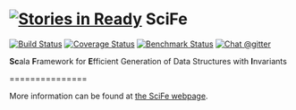 [![Stories in Ready](https://badge.waffle.io/kaptoxic/SciFe.png?label=ready&title=Ready)](https://waffle.io/kaptoxic/SciFe)
SciFe
=====

[![Build Status](https://travis-ci.org/kaptoxic/SciFe.png?branch=master)](https://travis-ci.org/kaptoxic/SciFe)
[![Coverage Status](https://img.shields.io/coveralls/kaptoxic/SciFe.svg)](https://coveralls.io/r/kaptoxic/SciFe)
[![Benchmark Status](http://lara.epfl.ch/~kuraj/SciFe/status.svg)](http://lara.epfl.ch/~kuraj/SciFe/report/index.html)
[![Chat @gitter](https://badges.gitter.im/kaptoxic/SciFe.svg)](https://gitter.im/kaptoxic/SciFe?utm_source=badge&utm_medium=badge&utm_campaign=pr-badge&utm_content=badge)

<b>Sc</b>ala <b>F</b>ramework for <b>E</b>fficient Generation of Data Structures with <b>I</b>nvariants

===============

More information can be found at [the SciFe webpage](http://kaptoxic.github.io/SciFe/).
